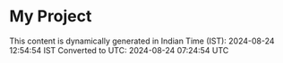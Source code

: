 # My Project

This content is dynamically generated in Indian Time (IST): 2024-08-24 12:54:54 IST
Converted to UTC: 2024-08-24 07:24:54 UTC
